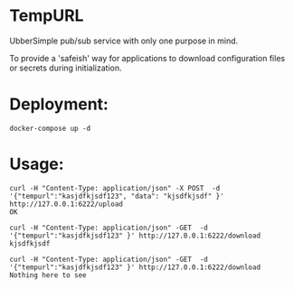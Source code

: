 TempURL
=========

UbberSimple pub/sub service with only one purpose in mind.

To provide a 'safeish' way for applications to download configuration files or secrets during initialization.

Deployment:
============

    docker-compose up -d


Usage:
=========

    curl -H "Content-Type: application/json" -X POST  -d '{"tempurl":"kasjdfkjsdf123", "data": "kjsdfkjsdf" }' http://127.0.0.1:6222/upload
    OK

    curl -H "Content-Type: application/json" -GET  -d '{"tempurl":"kasjdfkjsdf123" }' http://127.0.0.1:6222/download
    kjsdfkjsdf

    curl -H "Content-Type: application/json" -GET  -d '{"tempurl":"kasjdfkjsdf123" }' http://127.0.0.1:6222/download
    Nothing here to see

